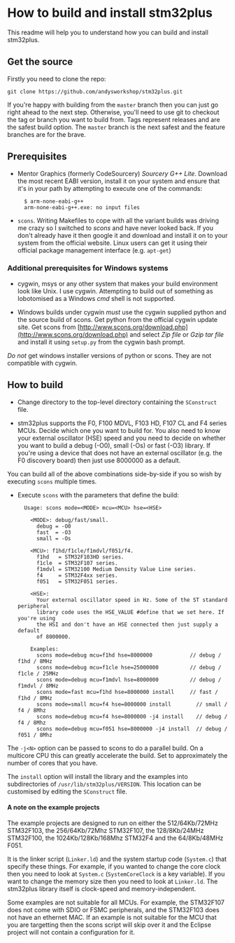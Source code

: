 How to build and install stm32plus
==================================

This readme will help you to understand how you can build and install stm32plus.

Get the source
--------------

Firstly you need to clone the repo:

	git clone https://github.com/andysworkshop/stm32plus.git

If you're happy with building from the `master` branch then you can just go right ahead to the next step. Otherwise, you'll need to use git to checkout the tag or branch you want to build from. Tags represent releases and are the safest build option. The `master` branch is the next safest and the feature branches are for the brave.

Prerequisites
-------------

* Mentor Graphics (formerly CodeSourcery) _Sourcery G++ Lite_. Download the most recent EABI version, install it on your system and ensure that it's in your path by attempting to execute one of the commands:

		$ arm-none-eabi-g++
		arm-none-eabi-g++.exe: no input files

* `scons`. Writing Makefiles to cope with all the variant builds was driving me crazy so I switched to _scons_ and have never looked back. If you don't already have it then google it and download and install it on to your system from the official website. Linux users can get it using their official package management interface (e.g. `apt-get`)

### Additional prerequisites for Windows systems ###
   

* cygwin, msys or any other system that makes your build environment look like Unix. I use cygwin. Attempting to build out of something as lobotomised as a Windows _cmd_ shell is not supported.

* Windows builds under cygwin _must_ use the cygwin supplied python and the source build of scons. Get python from the official cygwin update site. Get scons from [http://www.scons.org/download.php](http://www.scons.org/download.php) and select _Zip file_ or _Gzip tar file_ and install it using `setup.py` from the cygwin bash prompt.

_Do not_ get windows installer versions of python or scons. They are not compatible with cygwin.

How to build
------------

* Change directory to the top-level directory containing the `SConstruct` file.

* stm32plus supports the F0, F100 MDVL, F103 HD, F107 CL and F4 series MCUs. Decide which one you want to build for. You also need to know your external oscillator (HSE) speed and you need to decide on whether you want to build a debug (-O0), small (-Os) or fast (-O3) library. If you're using a device that does not have an external oscillator (e.g. the F0 discovery board) then just use 8000000 as a default.

You can build all of the above combinations side-by-side if you so wish by executing `scons` multiple times.

* Execute `scons` with the parameters that define the build:

		Usage: scons mode=<MODE> mcu=<MCU> hse=<HSE>
		
		  <MODE>: debug/fast/small.
		    debug = -O0
		    fast  = -O3
		    small = -Os
		
		  <MCU>: f1hd/f1cle/f1mdvl/f051/f4.
		    f1hd   = STM32F103HD series.
		    f1cle  = STM32F107 series.
		    f1mdvl = STM32100 Medium Density Value Line series.
		    f4     = STM32F4xx series.
		    f051   = STM32F051 series.
		
		  <HSE>:
		    Your external oscillator speed in Hz. Some of the ST standard peripheral
		    library code uses the HSE_VALUE #define that we set here. If you're using
		    the HSI and don't have an HSE connected then just supply a default
		    of 8000000.
		
		  Examples:
		    scons mode=debug mcu=f1hd hse=8000000            // debug / f1hd / 8MHz
		    scons mode=debug mcu=f1cle hse=25000000          // debug / f1cle / 25MHz
		    scons mode=debug mcu=f1mdvl hse=8000000          // debug / f1mdvl / 8MHz
		    scons mode=fast mcu=f1hd hse=8000000 install     // fast / f1hd / 8MHz
		    scons mode=small mcu=f4 hse=8000000 install        // small / f4 / 8Mhz
		    scons mode=debug mcu=f4 hse=8000000 -j4 install    // debug / f4 / 8Mhz
		    scons mode=debug mcu=f051 hse=8000000 -j4 install  // debug / f051 / 8Mhz

The `-j<N>` option can be passed to scons to do a parallel build. On a multicore CPU this can greatly accelerate the build. Set <N> to approximately the number of cores that you have.

The `install` option will install the library and the examples into subdirectories of `/usr/lib/stm32plus/VERSION`. This location can be customised by editing the `SConstruct` file.

#### A note on the example projects ####

The example projects are designed to run on either the 512/64Kb/72MHz STM32F103, the 256/64Kb/72Mhz STM32F107, the 128/8Kb/24MHz STM32F100, the 1024Kb/128Kb/168Mhz STM32F4 and the 64/8Kb/48MHz F051.

It is the linker script (`Linker.ld`) and the system startup code (`System.c`) that specify these things. For example, if you wanted to change the core clock then you need to look at `System.c` (`SystemCoreClock` is a key variable). If you want to change the memory size then you need to look at `Linker.ld`. The stm32plus library itself is clock-speed and memory-independent.

Some examples are not suitable for all MCUs. For example, the STM32F107 does not come with SDIO or FSMC peripherals, and the STM32F103 does not have an ethernet MAC. If an example is not suitable for the MCU that you are targetting then the scons script will skip over it and the Eclipse project will not contain a configuration for it.